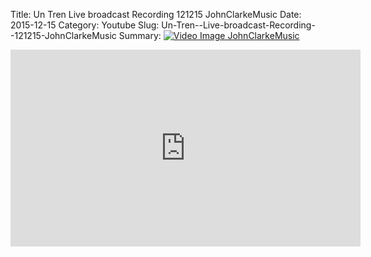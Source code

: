 Title: Un Tren  Live broadcast Recording  121215 JohnClarkeMusic
Date: 2015-12-15
Category: Youtube
Slug: Un-Tren--Live-broadcast-Recording--121215-JohnClarkeMusic
Summary: <a href="/Un-Tren--Live-broadcast-Recording--121215-JohnClarkeMusic.html"><img src="https://i.ytimg.com/vi/vFHhNWbz5Qg/hqdefault.jpg" alt="Video Image JohnClarkeMusic"></a>

<iframe width="560" height="315" src="https://www.youtube.com/embed/vFHhNWbz5Qg" title="YouTube video player" frameborder="0" allow="accelerometer; autoplay; clipboard-write; encrypted-media; gyroscope; picture-in-picture" allowfullscreen></iframe>

